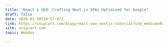 ```yaml
---
title: "React & SEO: Crafting Next.js SPAs Optimized for Google"
draft: false
date: 2020-01-30T10:57:07Z
link: https://snipcart.com/blog/react-seo-nextjs-tutorial?utm_medium=RSS&utm_source=hune
site: snipcart.com
topic: Webdev  

---
```

